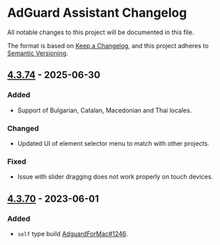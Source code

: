 # AdGuard Assistant Changelog

All notable changes to this project will be documented in this file.

The format is based on [Keep a Changelog], and this project adheres to [Semantic Versioning].

[Keep a Changelog]: https://keepachangelog.com/en/1.0.0/
[Semantic Versioning]: https://semver.org/spec/v2.0.0.html

## [4.3.74] - 2025-06-30

### Added

- Support of Bulgarian, Catalan, Macedonian and Thai locales.

### Changed

- Updated UI of element selector menu to match with other projects.

### Fixed

- Issue with slider dragging does not work properly on touch devices.

[4.3.74]: https://github.com/AdguardTeam/AdguardAssistant/compare/v4.3.70...v4.3.74

## [4.3.70] - 2023-06-01

### Added

- `self` type build [AdguardForMac#1246].

[4.3.70]: https://github.com/AdguardTeam/AdguardAssistant/compare/v4.3.68...v4.3.70
[AdguardForMac#1246]: https://github.com/AdguardTeam/AdguardForMac/issues/1246
